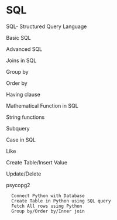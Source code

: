 # SQL
SQL- Structured Query Language

Basic SQL

Advanced SQL

Joins in SQL

Group by

Order by

Having clause

Mathematical Function in SQL

String functions

Subquery

Case in SQL

Like

Create Table/Insert Value

Update/Delete

psycopg2

      Connect Python with Database
      Create Table in Python using SQL query
      Fetch All rows using Python
      Group by/Order by/Inner join
